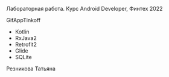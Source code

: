 Лабораторная работа.
Курс Android Developer, Финтех 2022

GifAppTinkoff
- Kotlin
- RxJava2
- Retrofit2
- Glide
- SQLite

Резникова Татьяна
